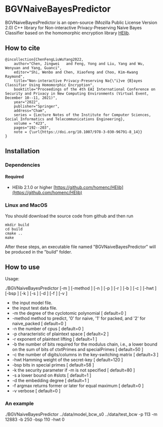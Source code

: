 # BGVNaiveBayesPredictor #

BGVNaiveBayesPredictor is an open-source (Mozilla Public License Version 2.0) C++ library for Non-interactive Privacy-Preserving Naive Bayes Classifier based on the homomorphic encryption library [HElib][1].


## How to cite ##

	@incollection{ChenFengLiuWuYang2022,
		author="Chen, Jingwei 	and Feng, Yong and Liu, Yang and Wu, Wenyuan and Yang, Guanci",
		editor="Shi, Wenbo and Chen, Xiaofeng and Choo, Kim-Kwang Raymond",
		title="Non-interactive Privacy-Preserving Na{\"i}ve {B}ayes	Classifier Using Homomorphic Encryption",
		booktitle="Proceedings of the 4th EAI International Conference on Security and Privacy in New Computing Environments (Virtual Event, December 10--11, 2021)",
		year="2022",
		publisher="Springer",
		address="Cham",
		series = {Lecture Notes of the Institute for Computer Sciences, Social Informatics and Telecommunications Engineering},
		volume = "423", 
		pages="192--203",
		note = {\url{https://doi.org/10.1007/978-3-030-96791-8_14}}
	}



## Installation ##

### Dependencies ###

#### Required ####

- HElib 2.1.0 or higher [https://github.com/homenc/HElib](https://github.com/homenc/HElib)

### Linux and MacOS ###

You should download the source code from github and then run

    mkdir build
    cd build
    cmake ..
    make
    
After these steps, an executable file named "BGVNaiveBayesPredictor" will be produced in the "build" folder.

## How to use ##

Usage: 

./BGVNaiveBayesPredictor [-m <arg>] [-method <arg>] [-n <arg>] [-p <arg>] [-r <arg>] [-b <arg>] [-c <arg>] [-hwt <arg>] [-bsp <arg>] [-k <arg>] [-s <arg>] [-d <arg>] [-f <arg>] [-v <arg>] <input-file1> <input-file2>                                                                                            

* <input-file1> the input model file. 
* <input-file2> the input test data file.                                                                
*  -m           the degree of the cyclotomic polynomial [ default=0 ] 
*  -method      method to predict, '0' for naive, '1' for packed, and '2' for naive_packed [ default=0 ]  
*  -n           the number of cpus [ default=0 ]                                                          
*  -p           characteristic of plaintext space [ default=2 ]                                           
*  -r           exponent of plaintext lifting [ default=1 ]                                               
*  -b           the number of bits required for the modulus chain, i.e., a lower bound on the sum of bits of ctxtPrimes and specialPrimes [ default=50 ]
*  -c           the number of digits/columns in the key-switching matrix [ default=3 ]                                
*  -hwt         Hamming weight of the secret-key [ default=120 ]                                          
*  -bsp         bits in special primes [ default=58 ]                                                     
*  -k           the security parameter if -m is not specified [ default=80 ]
*  -s           a lower bound on #slots [ default=1 ]
*  -d           the embedding degree [ default=1 ] 
*  -f           argmax returns former or later for equal maximum [ default=0 ]                            
*  -v           verbose [ default=0 ]
 

### An example ###
./BGVNaiveBayesPredictor ../data/model_bcw_s0 ../data/test_bcw -p 113 -m 12883 -b 250 -bsp 110 -hwt 0
     
    
[1]: https://github.com/homenc/HElib    "HElib"
